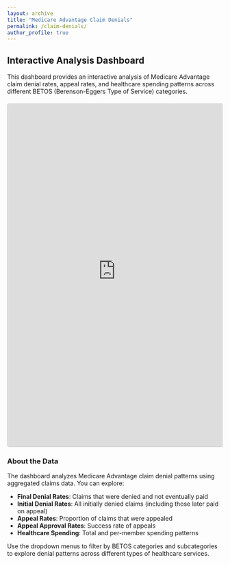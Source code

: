 ```yaml
---
layout: archive
title: "Medicare Advantage Claim Denials"
permalink: /claim-denials/
author_profile: true
---
```


## Interactive Analysis Dashboard

This dashboard provides an interactive analysis of Medicare Advantage claim denial rates, appeal rates, and healthcare spending patterns across different BETOS (Berenson-Eggers Type of Service) categories.

<div class="iframe-container">
  <iframe
    src="https://denials-line-graph-da765f909e9d.herokuapp.com/"
    frameborder="0"
    allowfullscreen
    allow="fullscreen"
    style="width: 100%; height: 800px; border: 1px solid #ccc;"
    title="Medicare Advantage Denial Rates Dashboard">
  </iframe>
</div>

<style>
  .iframe-container {
    position: relative;
    overflow: hidden;
    width: 100%;
    margin: 20px 0;
  }
  .iframe-container iframe {
    width: 100%;
    height: 800px;
    border: 1px solid #ddd;
    border-radius: 4px;
  }
  
  @media (max-width: 768px) {
    .iframe-container iframe {
      height: 600px;
    }
  }
  
  /* Ensure fullscreen works properly */
  .iframe-container:fullscreen iframe {
    width: 100vw;
    height: 100vh;
    border: none;
    border-radius: 0;
  }
</style>

### About the Data

The dashboard analyzes Medicare Advantage claim denial patterns using aggregated claims data. You can explore:

- **Final Denial Rates**: Claims that were denied and not eventually paid
- **Initial Denial Rates**: All initially denied claims (including those later paid on appeal)
- **Appeal Rates**: Proportion of claims that were appealed
- **Appeal Approval Rates**: Success rate of appeals
- **Healthcare Spending**: Total and per-member spending patterns

Use the dropdown menus to filter by BETOS categories and subcategories to explore denial patterns across different types of healthcare services.

